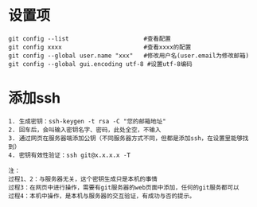 # 设置项
	git config --list                     #查看配置
	git config xxxx                       #查看xxxx的配置
	git config --global user.name "xxx"   #修改用户名(user.email为修改邮箱)
	git config --global gui.encoding utf-8 #设置utf-8编码

# 添加ssh
	1. 生成密钥：ssh-keygen -t rsa -C "您的邮箱地址"
	2. 回车后，会叫输入密钥名字、密码，此处全空，不输入
	3. 通过网页在服务器端添加公钥（不同服务器方式不同，但都是添加ssh，在设置里能够找到）
	4. 密钥有效性验证：ssh git@x.x.x.x -T

	注：
	过程1、2：与服务器无关，这个密钥生成只是本机的事情
	过程3：在网页中进行操作，需要有git服务器的web页面中添加，任何的git服务都可以
	过程4：本机中操作，是本机与服务器的交互验证，有成功与否的提示。